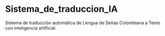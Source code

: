 # Sistema_de_traduccion_IA
Sistema de traducción automática de Lengua de Señas Colombiana a Texto con inteligencia artificial.
